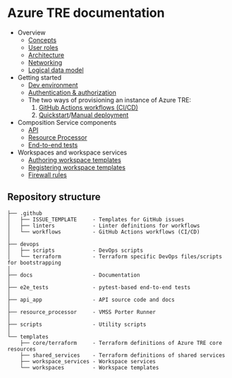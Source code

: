 # Azure TRE documentation

* Overview
  * [Concepts](./concepts.md)
  * [User roles](./user-roles.md)
  * [Architecture](./architecture.md)
  * [Networking](./networking.md)
  * [Logical data model](./logical-data-model.md)
* Getting started
  * [Dev environment](./dev-environment.md)
  * [Authentication & authorization](./auth.md)
  * The two ways of provisioning an instance of Azure TRE:
    1. [GitHub Actions workflows (CI/CD)](./workflows.md)
    1. [Quickstart](./deployment-quickstart.md)/[Manual deployment](./manual-deployment.md)
* Composition Service components
  * [API](../api_app/README.md)
  * [Resource Processor](../resource_processor/README.md)
  * [End-to-end tests](../e2e_tests/README.md)
* Workspaces and workspace services
  * [Authoring workspace templates](./authoring-workspace-templates.md)
  * [Registering workspace templates](./registering-workspace-templates.md)
  * [Firewall rules](./firewall-rules.md)

## Repository structure

```text
├── .github
│   ├── ISSUE_TEMPLATE     - Templates for GitHub issues
│   ├── linters            - Linter definitions for workflows
│   └── workflows          - GitHub Actions workflows (CI/CD)
│
├── devops
│   ├── scripts            - DevOps scripts
│   └── terraform          - Terraform specific DevOps files/scripts for bootstrapping
│
├── docs                   - Documentation
│
├── e2e_tests              - pytest-based end-to-end tests
│
├── api_app                - API source code and docs
│
├── resource_processor     - VMSS Porter Runner
│
├── scripts                - Utility scripts
│
└── templates
    ├── core/terraform     - Terraform definitions of Azure TRE core resources
    ├── shared_services    - Terraform definitions of shared services
    ├── workspace_services - Workspace services
    └── workspaces         - Workspace templates
```
